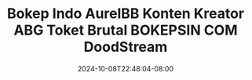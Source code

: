 --- 
title: "Bokep Indo AurelBB Konten Kreator ABG Toket Brutal  BOKEPSIN COM  DoodStream"
description: "streaming  video bokep Bokep Indo AurelBB Konten Kreator ABG Toket Brutal  BOKEPSIN COM  DoodStream tiktok   terbaru"
date: 2024-10-08T22:48:04-08:00
file_code: "cdvdcq9qagrx"
draft: false
cover: "z6r6ayv1sjh62qt6.jpg"
tags: ["Bokep", "Indo", "AurelBB", "Konten", "Kreator", "ABG", "Toket", "Brutal", "BOKEPSIN", "COM", "DoodStream", "bokep-indo", "bokep-viral", "bokep-ig"]
length: 255
fld_id: "1482980"
foldername: "Aurelbb update"
categories: ["Aurelbb update"]
views: 0
---